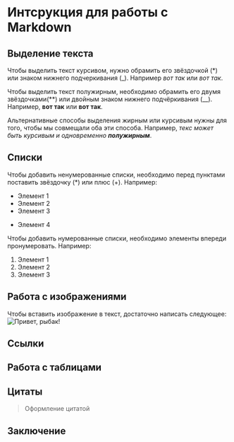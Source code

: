 # Интсрукция для работы с Markdown

## Выделение текста

Чтобы выделить текст курсивом, нужно обрамить его звёздочкой (*) или знаком нижнего подчеркивания (_). Например *вот так* или _вот так_.

Чтобы выделить текст полужирным, необходимо обрамить его двумя звёздочками(**) или двойным знаком нижнего подчёркивания (__). Например, **вот так** или __вот так__.

Альтернативные способы выделения жирным или курсивым нужны для того, чтобы мы совмещали оба эти способа. Например, _текс может быть курсивым и одновременно **полужирным**_.

## Списки 

Чтобы добавить ненумерованные списки, необходимо перед пунктами поставить звёздочку (*) или плюс (+). Например:
* Элемент 1
* Элемент 2
* Элемент 3
+ Элемент 4

Чтобы добавить нумерованные списки, необходимо элементы впереди пронумеровать. Например:
1. Элемент 1
2. Элемент 2
3. Элемент 3


## Работа с изображениями

Чтобы вставить изображение в текст, достаточно написать следующее:
![Привет, рыбак!](1.jpg)

## Ссылки

## Работа с таблицами

## Цитаты

> Оформление цитатой

## Заключение